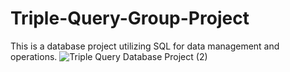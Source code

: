 # Triple-Query-Group-Project
This is a database project utilizing SQL for data management and operations.
![Triple Query Database Project (2)](https://github.com/user-attachments/assets/62e829bf-d89d-4d64-9e80-1beeda345e6d)
